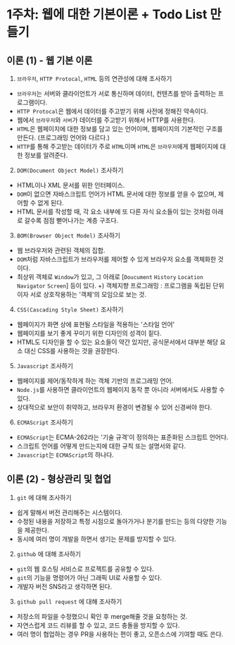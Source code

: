 # 1주차: 웹에 대한 기본이론 + Todo List 만들기

## 이론 (1) - 웹 기본 이론
1. `브라우저`, `HTTP Protocal`, `HTML` 등의 연관성에 대해 조사하기
- `브라우저`는 서버와 클라이언트가 서로 통신하며 데이터, 컨텐츠를 받아 출력하는 프로그램이다.
- `HTTP Protocal`은 웹에서 데이터를 주고받기 위해 사전에 정해진 약속이다.
- 웹에서 `브라우저`와 `서버`가 데이터를 주고받기 위해서 HTTP를 사용한다.
- `HTML`은 웹페이지에 대한 정보를 담고 있는 언어이며, 웹페이지의 기본적인 구조를 만든다. (프로그래밍 언어와 다르다.)
- `HTTP`를 통해 주고받는 데이터가 주로 `HTML`이며 `HTML`은 `브라우저`에게 웹페이지에 대한 정보를 알려준다.
2. `DOM(Document Object Model)` 조사하기
- HTML이나 XML 문서를 위한 인터페이스.
- `DOM`이 없으면 자바스크립트 언어가 HTML 문서에 대한 정보를 얻을 수 없으며, 제어할 수 없게 된다.
- HTML 문서를 작성할 때, 각 요소 내부에 또 다른 자식 요소들이 있는 것처럼 아래로 갈수록 점점 뻗어나가는 계층 구조다.
3. `BOM(Browser Object Model)` 조사하기
- 웹 브라우저와 관련된 객체의 집합.
- `DOM`처럼 자바스크립트가 브라우저를 제어할 수 있게 브라우저 요소를 객체화한 것이다.
- 최상위 객체로 `Window`가 있고, 그 아래로 [`Doucument` `History` `Location` `Navigator` `Screen`] 등이 있다.
+) 객체지향 프로그래밍 : 프로그램을 독립된 단위이자 서로 상호작용하는 '객체'의 모임으로 보는 것.
4. `CSS(Cascading Style Sheet)` 조사하기
- 웹페이지가 화면 상에 표현될 스타일을 적용하는 '스타일 언어'
- 웹페이지를 보기 좋게 꾸미기 위한 디자인의 성격이 짙다.
- HTML도 디자인을 할 수 있는 요소들이 약간 있지만, 공식문서에서 대부분 해당 요소 대신 CSS를 사용하는 것을 권장한다.
5. `Javascript` 조사하기
- 웹페이지를 제어/동작하게 하는 객체 기반의 프로그래밍 언어.
- `Node.js`를 사용하면 클라이언트의 웹페이지 동작 뿐 아니라 서버에서도 사용할 수 있다.
- 상대적으로 보안이 취약하고, 브라우저 환경이 변경될 수 있어 신경써야 한다.
6. `ECMAScript` 조사하기
- `ECMAScript`는 ECMA-262라는 '기술 규격'이 정의하는 표준화된 스크립트 언어다.
- 스크립트 언어를 어떻게 만드는지에 대한 규칙 또는 설명서와 같다.
- `Javascript`는 `ECMAScript`의 하나다.



## 이론 (2) - 형상관리 및 협업
1. `git` 에 대해 조사하기
- 쉽게 말해서 버전 관리해주는 시스템이다.
- 수정된 내용을 저장하고 특정 시점으로 돌아가거나 분기를 만드는 등의 다양한 기능을 제공한다.
- 동시에 여러 명이 개발을 하면서 생기는 문제를 방지할 수 있다.
2. `github` 에 대해 조사하기
- `git`의 웹 호스팅 서비스로 프로젝트를 공유할 수 있다.
- `git`의 기능을 명령어가 아닌 그래픽 UI로 사용할 수 있다.
-  개발자 버전 SNS라고 생각하면 된다.
3. `github pull request` 에 대해 조사하기
- 저장소의 파일을 수정했으니 확인 후 merge해줄 것을 요청하는 것.
- 자연스럽게 코드 리뷰를 할 수 있고, 코드 충돌을 방지할 수 있다.
- 여러 명이 협업하는 경우 PR을 사용하는 편이 좋고, 오픈소스에 기여할 때도 쓴다.
